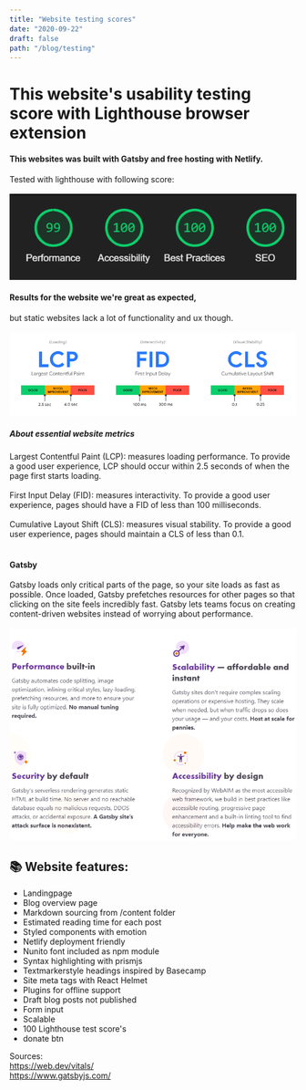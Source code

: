 ```yaml
---
title: "Website testing scores"
date: "2020-09-22"
draft: false
path: "/blog/testing"
---
```


# This website's usability testing score with Lighthouse browser extension

#### This websites was built with Gatsby and free hosting with Netlify. 

Tested with lighthouse with following score:
<br><br>
![SpeedScore](https://raw.githubusercontent.com/Jkytol/JKgatsby/master/src/images/100.PNG)
<br>
#### Results for the website we're great as expected, 
but static websites lack a lot of functionality and ux though.<br><br>
![SpeedScoreInfo](https://raw.githubusercontent.com/Jkytol/JKgatsby/master/src/images/99.PNG)
<br>

##### About essential website metrics
Largest Contentful Paint (LCP): measures loading performance. To provide a good user experience, LCP should occur within 2.5 seconds of when the page first starts loading.
<br><br>
First Input Delay (FID): measures interactivity. To provide a good user experience, pages should have a FID of less than 100 milliseconds.
<br><br>
Cumulative Layout Shift (CLS): measures visual stability. To provide a good user experience, pages should maintain a CLS of less than 0.1.
<br><br>

#### Gatsby
Gatsby loads only critical parts of the page, so your site loads as fast as possible. Once loaded, Gatsby prefetches resources for other pages so that clicking on the site feels incredibly fast. Gatsby lets teams focus on creating content-driven websites instead of worrying about performance.
<br><br>
![GatsbyInfo](https://raw.githubusercontent.com/Jkytol/JKgatsby/master/src/images/98.PNG) 

## 📚 Website features:

- Landingpage
- Blog overview page
- Markdown sourcing from /content folder
- Estimated reading time for each post
- Styled components with emotion
- Netlify deployment friendly
- Nunito font included as npm module
- Syntax highlighting with prismjs
- Textmarkerstyle headings inspired by Basecamp
- Site meta tags with React Helmet
- Plugins for offline support
- Draft blog posts not published
- Form input
- Scalable
- 100 Lighthouse test score's
- donate btn

Sources:
<br>
https://web.dev/vitals/
<br>
https://www.gatsbyjs.com/
